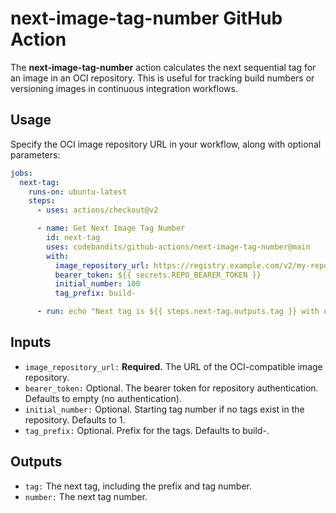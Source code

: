 # next-image-tag-number GitHub Action

The **next-image-tag-number** action calculates the next sequential tag for an image in an OCI repository. This is useful for tracking build numbers or versioning images in continuous integration workflows.

## Usage

Specify the OCI image repository URL in your workflow, along with optional parameters:

```yaml
jobs:
  next-tag:
    runs-on: ubuntu-latest
    steps:
      - uses: actions/checkout@v2

      - name: Get Next Image Tag Number
        id: next-tag
        uses: codebandits/github-actions/next-image-tag-number@main
        with:
          image_repository_url: https://registry.example.com/v2/my-repo/my-image
          bearer_token: ${{ secrets.REPO_BEARER_TOKEN }}
          initial_number: 100
          tag_prefix: build-

      - run: echo "Next tag is ${{ steps.next-tag.outputs.tag }} with number ${{ steps.next-tag.outputs.number }}"
```

## Inputs

- `image_repository_url:` **Required.** The URL of the OCI-compatible image repository.
- `bearer_token:` Optional. The bearer token for repository authentication. Defaults to empty (no authentication).
- `initial_number:` Optional. Starting tag number if no tags exist in the repository. Defaults to 1.
- `tag_prefix:` Optional. Prefix for the tags. Defaults to build-.

## Outputs

- `tag:` The next tag, including the prefix and tag number.
- `number:` The next tag number.
